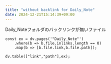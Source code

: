 ```yaml
---
title: "without backlink for Daily_Note"
date: 2024-12-21T15:14:39+09:00
---
```

Daily_Noteフォルダのバックリンクが無いファイル
```dataviewjs
const ex = dv.pages('"Daily_Note"')
	.where(b => b.file.inlinks.length == 0)
	.map(b => [b.file.link,b.file.path]);

dv.table(["link","path"],ex);
```
